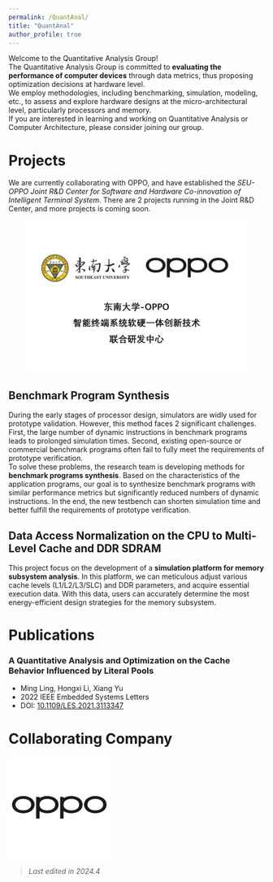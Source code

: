 ```yaml
---
permalink: /QuantAnal/
title: "QuantAnal"
author_profile: true
---
```


Welcome to the Quantitative Analysis Group!  
The Quantitative Analysis Group is committed to **evaluating the performance of computer devices** through data metrics, thus proposing optimization decisions at hardware level.  
We employ methodologies, including benchmarking, simulation, modeling, etc., to assess and explore hardware designs at the micro-architectural level, particularly processors and memory.  
If you are interested in learning and working on Quantitative Analysis or Computer Architecture, please consider joining our group.

# Projects
We are currently collaborating with OPPO, and have established the *SEU-OPPO Joint R&D Center for Software and Hardware Co-innovation of Intelligent Terminal System*. There are 2 projects running in the Joint R&D Center, and more projects is coming soon.  
<center>
    <img src="\images\my_image\oppo-lab.jpg" style="width:auto; max-height:300px;">
</center>

## Benchmark Program Synthesis
During the early stages of processor design, simulators are widly used for prototype validation. However, this method faces 2 significant challenges. First, the large number of dynamic instructions in benchmark programs leads to prolonged simulation times. Second, existing open-source or commercial benchmark programs often fail to fully meet the requirements of prototype verification.   
To solve these problems, the research team is developing methods for **benchmark programs synthesis**. Based on the characteristics of the application programs, our goal is to synthesize benchmark programs with similar performance metrics but significantly reduced numbers of dynamic instructions. In the end, the new testbench can shorten simulation time and better fulfill the requirements of prototype verification.

## Data Access Normalization on the CPU to Multi-Level Cache and DDR SDRAM
This project focus on the development of a **simulation platform for memory subsystem analysis**. In this platform, we can meticulous adjust various cache levels (L1/L2/L3/SLC) and DDR parameters, and acquire essential execution data. With this data, users can accurately determine the most energy-efficient design strategies for the memory subsystem.

# Publications
### A Quantitative Analysis and Optimization on the Cache Behavior Influenced by Literal Pools
- Ming Ling, Hongxi Li, Xiang Yu
- 2022 IEEE Embedded Systems Letters
- DOI: [10.1109/LES.2021.3113347](http://dx.doi.org/10.1109/LES.2021.3113347)

# Collaborating Company
<img src="\images\my_image\oppo-logo.png" style="width:auto; max-height:200px;">

>*Last edited in 2024.4*